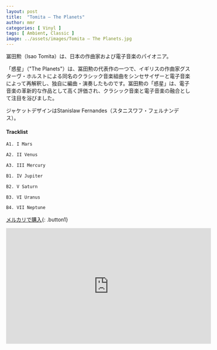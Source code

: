 ```yaml
---
layout: post
title:  "Tomita – The Planets"
author: mmr
categories: [ Vinyl ]
tags: [ Ambient, Classic ]
image: ../assets/images/Tomita – The Planets.jpg
---
```


冨田勲（Isao Tomita）は、日本の作曲家および電子音楽のパイオニア。

「惑星」（"The Planets"）は、冨田勲の代表作の一つで、イギリスの作曲家グスターヴ・ホルストによる同名のクラシック音楽組曲をシンセサイザーと電子音楽によって再解釈し、独自に編曲・演奏したものです。冨田勲の「惑星」は、電子音楽の革新的な作品として高く評価され、クラシック音楽と電子音楽の融合として注目を浴びました。

ジャケットデザインはStanislaw Fernandes（スタニスワフ・フェルナンデス）。

#### Tracklist
```md
A1. I Mars

A2. II Venus

A3. III Mercury

B1. IV Jupiter

B2. V Saturn

B3. VI Uranus

B4. VII Neptune
```

[メルカリで購入](https://jp.mercari.com/item/m40861423103?afid=6142608987){: .button1}

<iframe width="560" height="315" src="https://www.youtube.com/embed/Uv707GLbFGw?si=zwE73SpUQ8yobHf7" title="YouTube video player" frameborder="0" allow="accelerometer; autoplay; clipboard-write; encrypted-media; gyroscope; picture-in-picture; web-share" referrerpolicy="strict-origin-when-cross-origin" allowfullscreen></iframe>